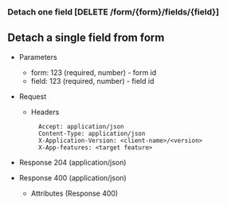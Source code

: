 ### Detach one field [DELETE /form/{form}/fields/{field}]

## **Detach a single field from form**

+ Parameters
    + form: 123 (required, number) - form id
    + field: 123 (required, number) - field id


+ Request
    + Headers

            Accept: application/json
            Content-Type: application/json
            X-Application-Version: <client-name>/<version>
            X-App-features: <target feature>
          
+ Response 204 (application/json)
    
+ Response 400 (application/json)
              
    + Attributes (Response 400)

<!-- include(../error_responses.md) -->
